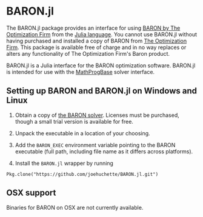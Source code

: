 BARON.jl
========

The BARON.jl package provides an interface for using [BARON by The Optimization Firm](http://minlp.com/products) from the [Julia language](http://julialang.org/). You cannot use BARON.jl without having purchased and installed a copy of BARON from [The Optimization Firm](http://minlp.com/). This package is available free of charge and in no way replaces or alters any functionality of The Optimization Firm's Baron product.

BARON.jl is a Julia interface for the BARON optimization software. BARON.jl is intended for use with the [MathProgBase](https://github.com/JuliaOpt/MathProgBase.jl) solver interface.

Setting up BARON and BARON.jl on Windows and Linux
--------------------------------------------------

1) Obtain a copy of [the BARON solver](http://minlp.com/). Licenses must be purchased, though a small trial version is available for free.

2) Unpack the executable in a location of your choosing.

3) Add the ``BARON_EXEC`` environment variable pointing to the BARON executable (full path, including file name as it differs across platforms).

4) Install the ``BARON.jl`` wrapper by running 
```
Pkg.clone("https://github.com/joehuchette/BARON.jl.git")
```

OSX support
-----------
Binaries for BARON on OSX are not currently available.

